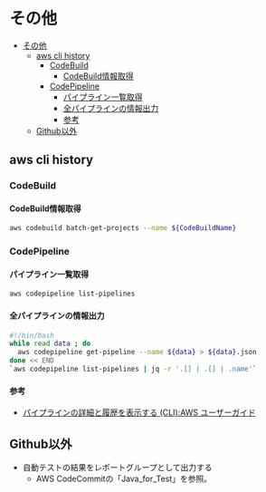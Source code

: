 # その他

- [その他](#その他)
  - [aws cli history](#aws-cli-history)
    - [CodeBuild](#codebuild)
      - [CodeBuild情報取得](#codebuild情報取得)
    - [CodePipeline](#codepipeline)
      - [パイプライン一覧取得](#パイプライン一覧取得)
      - [全パイプラインの情報出力](#全パイプラインの情報出力)
      - [参考](#参考)
  - [Github以外](#github以外)

## aws cli history

### CodeBuild

#### CodeBuild情報取得

``` sh
aws codebuild batch-get-projects --name ${CodeBuildName}
```

### CodePipeline

#### パイプライン一覧取得

``` sh
aws codepipeline list-pipelines
```

#### 全パイプラインの情報出力

``` sh 
#!/bin/bash
while read data ; do
  aws codepipeline get-pipeline --name ${data} > ${data}.json
done << END
`aws codepipeline list-pipelines | jq -r '.[] | .[] | .name'`
```

#### 参考

- [パイプラインの詳細と履歴を表示する (CLI):AWS ユーザーガイド](https://docs.aws.amazon.com/ja_jp/codepipeline/latest/userguide/pipelines-view-cli.html)

## Github以外

- 自動テストの結果をレポートグループとして出力する
  - AWS CodeCommitの「Java_for_Test」を参照。